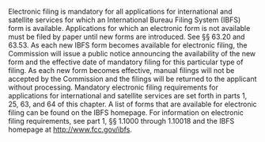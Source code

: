 Electronic filing is mandatory for all applications for international and satellite services for which an International Bureau Filing System (IBFS) form is available. Applications for which an electronic form is not available must be filed by paper until new forms are introduced. See §§ 63.20 and 63.53. As each new IBFS form becomes available for electronic filing, the Commission will issue a public notice announcing the availability of the new form and the effective date of mandatory filing for this particular type of filing. As each new form becomes effective, manual filings will not be accepted by the Commission and the filings will be returned to the applicant without processing. Mandatory electronic filing requirements for applications for international and satellite services are set forth in parts 1, 25, 63, and 64 of this chapter. A list of forms that are available for electronic filing can be found on the IBFS homepage. For information on electronic filing requirements, see part 1, §§ 1.1000 through 1.10018 and the IBFS homepage at http://www.fcc.gov/ibfs.
                                    

